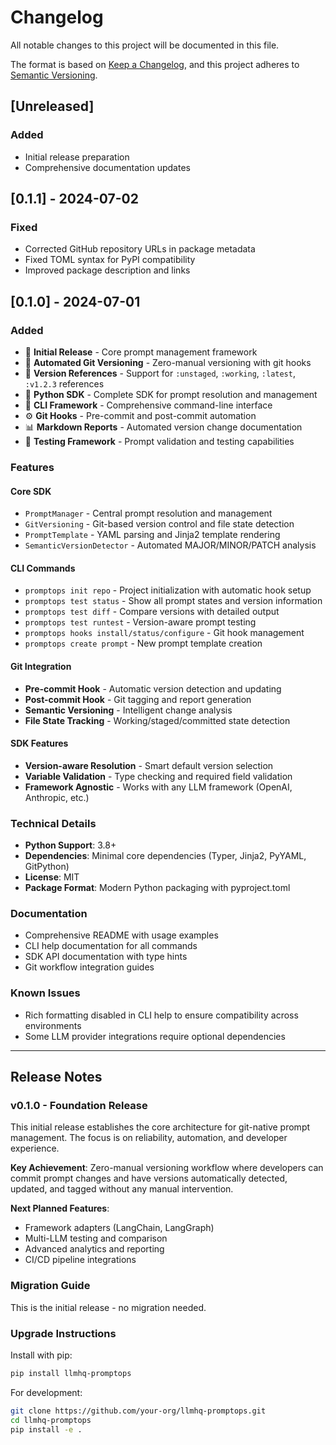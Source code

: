 # Changelog

All notable changes to this project will be documented in this file.

The format is based on [Keep a Changelog](https://keepachangelog.com/en/1.0.0/),
and this project adheres to [Semantic Versioning](https://semver.org/spec/v2.0.0.html).

## [Unreleased]

### Added
- Initial release preparation
- Comprehensive documentation updates

## [0.1.1] - 2024-07-02
### Fixed
- Corrected GitHub repository URLs in package metadata
- Fixed TOML syntax for PyPI compatibility 
- Improved package description and links

## [0.1.0] - 2024-07-01

### Added
- 🚀 **Initial Release** - Core prompt management framework
- 🔄 **Automated Git Versioning** - Zero-manual versioning with git hooks
- 📝 **Version References** - Support for `:unstaged`, `:working`, `:latest`, `:v1.2.3` references
- 🐍 **Python SDK** - Complete SDK for prompt resolution and management
- 🔧 **CLI Framework** - Comprehensive command-line interface
- ⚙️ **Git Hooks** - Pre-commit and post-commit automation
- 📊 **Markdown Reports** - Automated version change documentation
- 🧪 **Testing Framework** - Prompt validation and testing capabilities

### Features

#### Core SDK
- `PromptManager` - Central prompt resolution and management
- `GitVersioning` - Git-based version control and file state detection  
- `PromptTemplate` - YAML parsing and Jinja2 template rendering
- `SemanticVersionDetector` - Automated MAJOR/MINOR/PATCH analysis

#### CLI Commands
- `promptops init repo` - Project initialization with automatic hook setup
- `promptops test status` - Show all prompt states and version information
- `promptops test diff` - Compare versions with detailed output
- `promptops test runtest` - Version-aware prompt testing
- `promptops hooks install/status/configure` - Git hook management
- `promptops create prompt` - New prompt template creation

#### Git Integration
- **Pre-commit Hook** - Automatic version detection and updating
- **Post-commit Hook** - Git tagging and report generation
- **Semantic Versioning** - Intelligent change analysis
- **File State Tracking** - Working/staged/committed state detection

#### SDK Features
- **Version-aware Resolution** - Smart default version selection
- **Variable Validation** - Type checking and required field validation
- **Framework Agnostic** - Works with any LLM framework (OpenAI, Anthropic, etc.)

### Technical Details
- **Python Support**: 3.8+
- **Dependencies**: Minimal core dependencies (Typer, Jinja2, PyYAML, GitPython)
- **License**: MIT
- **Package Format**: Modern Python packaging with pyproject.toml

### Documentation
- Comprehensive README with usage examples
- CLI help documentation for all commands
- SDK API documentation with type hints
- Git workflow integration guides

### Known Issues
- Rich formatting disabled in CLI help to ensure compatibility across environments
- Some LLM provider integrations require optional dependencies

---

## Release Notes

### v0.1.0 - Foundation Release
This initial release establishes the core architecture for git-native prompt management. The focus is on reliability, automation, and developer experience.

**Key Achievement**: Zero-manual versioning workflow where developers can commit prompt changes and have versions automatically detected, updated, and tagged without any manual intervention.

**Next Planned Features**:
- Framework adapters (LangChain, LangGraph)
- Multi-LLM testing and comparison
- Advanced analytics and reporting  
- CI/CD pipeline integrations

### Migration Guide
This is the initial release - no migration needed.

### Upgrade Instructions
Install with pip:
```bash
pip install llmhq-promptops
```

For development:
```bash
git clone https://github.com/your-org/llmhq-promptops.git
cd llmhq-promptops
pip install -e .
```